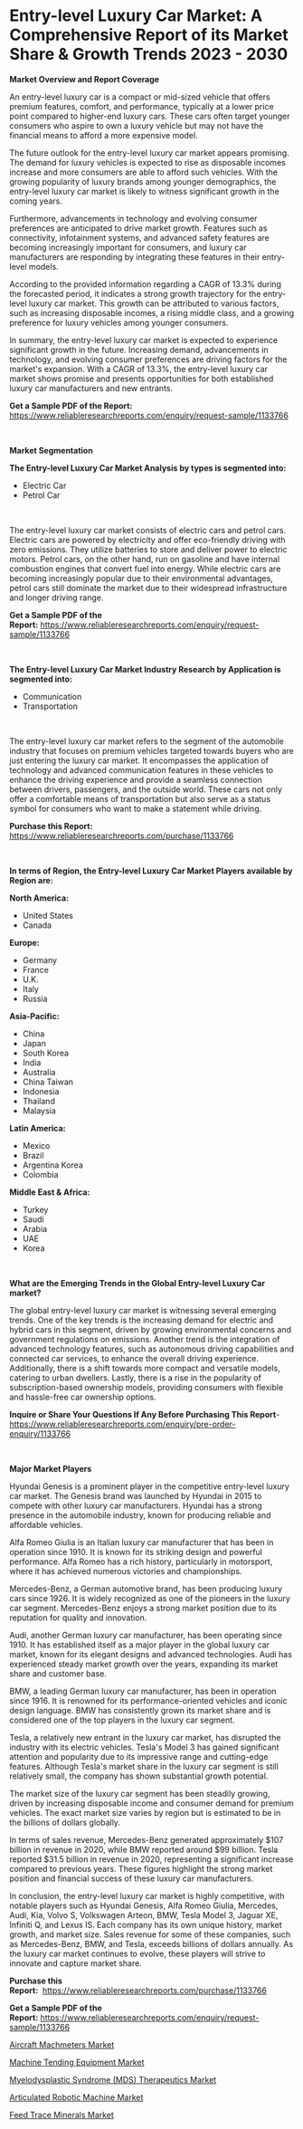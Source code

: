 <p><h1>Entry-level Luxury Car Market: A Comprehensive Report of its Market Share & Growth Trends 2023 - 2030</h1></p><p><strong>Market Overview and Report Coverage</strong></p>
<p><p>An entry-level luxury car is a compact or mid-sized vehicle that offers premium features, comfort, and performance, typically at a lower price point compared to higher-end luxury cars. These cars often target younger consumers who aspire to own a luxury vehicle but may not have the financial means to afford a more expensive model.</p><p>The future outlook for the entry-level luxury car market appears promising. The demand for luxury vehicles is expected to rise as disposable incomes increase and more consumers are able to afford such vehicles. With the growing popularity of luxury brands among younger demographics, the entry-level luxury car market is likely to witness significant growth in the coming years.</p><p>Furthermore, advancements in technology and evolving consumer preferences are anticipated to drive market growth. Features such as connectivity, infotainment systems, and advanced safety features are becoming increasingly important for consumers, and luxury car manufacturers are responding by integrating these features in their entry-level models.</p><p>According to the provided information regarding a CAGR of 13.3% during the forecasted period, it indicates a strong growth trajectory for the entry-level luxury car market. This growth can be attributed to various factors, such as increasing disposable incomes, a rising middle class, and a growing preference for luxury vehicles among younger consumers.</p><p>In summary, the entry-level luxury car market is expected to experience significant growth in the future. Increasing demand, advancements in technology, and evolving consumer preferences are driving factors for the market's expansion. With a CAGR of 13.3%, the entry-level luxury car market shows promise and presents opportunities for both established luxury car manufacturers and new entrants.</p></p>
<p><strong>Get a Sample PDF of the Report:</strong> <a href="https://www.reliableresearchreports.com/enquiry/request-sample/1133766">https://www.reliableresearchreports.com/enquiry/request-sample/1133766</a></p>
<p>&nbsp;</p>
<p><strong>Market Segmentation</strong></p>
<p><strong>The Entry-level Luxury Car Market Analysis by types is segmented into:</strong></p>
<p><ul><li>Electric Car</li><li>Petrol Car</li></ul></p>
<p>&nbsp;</p>
<p><p>The entry-level luxury car market consists of electric cars and petrol cars. Electric cars are powered by electricity and offer eco-friendly driving with zero emissions. They utilize batteries to store and deliver power to electric motors. Petrol cars, on the other hand, run on gasoline and have internal combustion engines that convert fuel into energy. While electric cars are becoming increasingly popular due to their environmental advantages, petrol cars still dominate the market due to their widespread infrastructure and longer driving range.</p></p>
<p><strong>Get a Sample PDF of the Report:</strong>&nbsp;<a href="https://www.reliableresearchreports.com/enquiry/request-sample/1133766">https://www.reliableresearchreports.com/enquiry/request-sample/1133766</a></p>
<p>&nbsp;</p>
<p><strong>The Entry-level Luxury Car Market Industry Research by Application is segmented into:</strong></p>
<p><ul><li>Communication</li><li>Transportation</li></ul></p>
<p>&nbsp;</p>
<p><p>The entry-level luxury car market refers to the segment of the automobile industry that focuses on premium vehicles targeted towards buyers who are just entering the luxury car market. It encompasses the application of technology and advanced communication features in these vehicles to enhance the driving experience and provide a seamless connection between drivers, passengers, and the outside world. These cars not only offer a comfortable means of transportation but also serve as a status symbol for consumers who want to make a statement while driving.</p></p>
<p><strong>Purchase this Report:</strong>&nbsp; <a href="https://www.reliableresearchreports.com/purchase/1133766">https://www.reliableresearchreports.com/purchase/1133766</a></p>
<p>&nbsp;</p>
<p><strong>In terms of Region, the Entry-level Luxury Car Market Players available by Region are:</strong></p>
<p>
    <p> <strong> North America: </strong>
        <ul>
            <li>United States</li>
            <li>Canada</li>
        </ul>
        </p> 
    <p> <strong> Europe: </strong>
        <ul>
            <li>Germany</li>
            <li>France</li>
            <li>U.K.</li>
            <li>Italy</li>
            <li>Russia</li>
        </ul>
        </p> 
    <p> <strong> Asia-Pacific: </strong>
        <ul>
            <li>China</li>
            <li>Japan</li>
            <li>South Korea</li>
            <li>India</li>
            <li>Australia</li>
            <li>China Taiwan</li>
            <li>Indonesia</li>
            <li>Thailand</li>
            <li>Malaysia</li>
        </ul>
        </p> 
    <p> <strong> Latin America: </strong>
        <ul>
            <li>Mexico</li>
            <li>Brazil</li>
            <li>Argentina Korea</li>
            <li>Colombia</li>
        </ul>
        </p> 
    <p> <strong> Middle East & Africa: </strong>
        <ul>
            <li>Turkey</li>
            <li>Saudi</li>
            <li>Arabia</li>
            <li>UAE</li>
            <li>Korea</li>
        </ul>
    </p>
    </p>
<p>&nbsp;</p>
<p><strong>What are the Emerging Trends in the Global Entry-level Luxury Car market?</strong></p>
<p><p>The global entry-level luxury car market is witnessing several emerging trends. One of the key trends is the increasing demand for electric and hybrid cars in this segment, driven by growing environmental concerns and government regulations on emissions. Another trend is the integration of advanced technology features, such as autonomous driving capabilities and connected car services, to enhance the overall driving experience. Additionally, there is a shift towards more compact and versatile models, catering to urban dwellers. Lastly, there is a rise in the popularity of subscription-based ownership models, providing consumers with flexible and hassle-free car ownership options.</p></p>
<p><strong>Inquire or Share Your Questions If Any Before Purchasing This Report</strong>- <a href="https://www.reliableresearchreports.com/enquiry/pre-order-enquiry/1133766">https://www.reliableresearchreports.com/enquiry/pre-order-enquiry/1133766</a></p>
<p>&nbsp;</p>
<p><strong>Major Market Players</strong></p>
<p><p>Hyundai Genesis is a prominent player in the competitive entry-level luxury car market. The Genesis brand was launched by Hyundai in 2015 to compete with other luxury car manufacturers. Hyundai has a strong presence in the automobile industry, known for producing reliable and affordable vehicles.</p><p>Alfa Romeo Giulia is an Italian luxury car manufacturer that has been in operation since 1910. It is known for its striking design and powerful performance. Alfa Romeo has a rich history, particularly in motorsport, where it has achieved numerous victories and championships.</p><p>Mercedes-Benz, a German automotive brand, has been producing luxury cars since 1926. It is widely recognized as one of the pioneers in the luxury car segment. Mercedes-Benz enjoys a strong market position due to its reputation for quality and innovation.</p><p>Audi, another German luxury car manufacturer, has been operating since 1910. It has established itself as a major player in the global luxury car market, known for its elegant designs and advanced technologies. Audi has experienced steady market growth over the years, expanding its market share and customer base.</p><p>BMW, a leading German luxury car manufacturer, has been in operation since 1916. It is renowned for its performance-oriented vehicles and iconic design language. BMW has consistently grown its market share and is considered one of the top players in the luxury car segment.</p><p>Tesla, a relatively new entrant in the luxury car market, has disrupted the industry with its electric vehicles. Tesla's Model 3 has gained significant attention and popularity due to its impressive range and cutting-edge features. Although Tesla's market share in the luxury car segment is still relatively small, the company has shown substantial growth potential.</p><p>The market size of the luxury car segment has been steadily growing, driven by increasing disposable income and consumer demand for premium vehicles. The exact market size varies by region but is estimated to be in the billions of dollars globally.</p><p>In terms of sales revenue, Mercedes-Benz generated approximately $107 billion in revenue in 2020, while BMW reported around $99 billion. Tesla reported $31.5 billion in revenue in 2020, representing a significant increase compared to previous years. These figures highlight the strong market position and financial success of these luxury car manufacturers.</p><p>In conclusion, the entry-level luxury car market is highly competitive, with notable players such as Hyundai Genesis, Alfa Romeo Giulia, Mercedes, Audi, Kia, Volvo S, Volkswagen Arteon, BMW, Tesla Model 3, Jaguar XE, Infiniti Q, and Lexus IS. Each company has its own unique history, market growth, and market size. Sales revenue for some of these companies, such as Mercedes-Benz, BMW, and Tesla, exceeds billions of dollars annually. As the luxury car market continues to evolve, these players will strive to innovate and capture market share.</p></p>
<p><strong>Purchase this Report:</strong>&nbsp;&nbsp;<a href="https://www.reliableresearchreports.com/purchase/1133766">https://www.reliableresearchreports.com/purchase/1133766</a></p>
<p></p>
<p><strong>Get a Sample PDF of the Report:</strong>&nbsp;<a href="https://www.reliableresearchreports.com/enquiry/request-sample/1133766">https://www.reliableresearchreports.com/enquiry/request-sample/1133766</a></p>
<p><p><a href="https://medium.com/@nicholasstewart02/aircraft-machmeters-market-furnishes-information-on-market-share-market-trends-and-market-growth-bd83778e8ca9">Aircraft Machmeters Market</a></p><p><a href="https://github.com/scarol104/Market-Research-Report-List-1/blob/main/machine-tending-equipment-market.md">Machine Tending Equipment Market</a></p><p><a href="https://www.linkedin.com/pulse/decoding-myelodysplastic-syndrome-mds-therapeutics-market-deep-iooff/">Myelodysplastic Syndrome (MDS) Therapeutics Market</a></p><p><a href="https://github.com/deliacustodio40/Market-Research-Report-List-1/blob/main/articulated-robotic-machine-market.md">Articulated Robotic Machine Market</a></p><p><a href="https://medium.com/@jeremybates83/feed-trace-minerals-market-research-report-its-history-and-forecast-2023-to-2030-1627c8092961">Feed Trace Minerals Market</a></p></p>